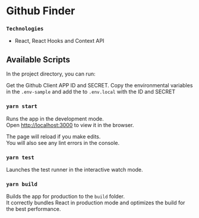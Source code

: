 # Github Finder

### `Technologies`
- React, React Hooks and Context API

## Available Scripts

In the project directory, you can run:

Get the Github Client APP ID and SECRET.
Copy the environmental variables in the `.env-sample` and add the to `.env.local` with the ID and SECRET

### `yarn start`

Runs the app in the development mode.<br>
Open [http://localhost:3000](http://localhost:3000) to view it in the browser.

The page will reload if you make edits.<br>
You will also see any lint errors in the console.

### `yarn test`

Launches the test runner in the interactive watch mode.<br>

### `yarn build`

Builds the app for production to the `build` folder.<br>
It correctly bundles React in production mode and optimizes the build for the best performance.


